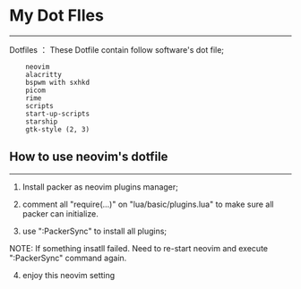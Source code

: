 # My Dot FIles

---

Dotfiles ：
These Dotfile contain follow software's dot file;

```
	neovim
	alacritty
	bspwm with sxhkd
	picom
	rime
	scripts
	start-up-scripts
	starship
	gtk-style (2, 3)
```

## How to use neovim's dotfile

---

1. Install packer as neovim plugins manager;

2. comment all "require(...)" on "lua/basic/plugins.lua" to make sure all packer can initialize.

3. use ":PackerSync" to install all plugins;

NOTE: If something insatll failed. Need to re-start neovim and execute ":PackerSync" command again.

4. enjoy this neovim setting

